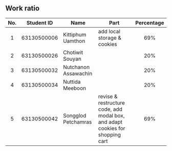 ## Work ratio

|No.| Student ID    | Name                     | Part              | Percentage |
|:-:| :-----------: | ------------------------ | --------------- | :--------: |
| 1 | 63130500006   | Kittiphum Uamthon        | add local storage & cookies |    69%     |
| 2 | 63130500026   | Chotiwit Souyan          | |    20%     |
| 3 | 63130500032   | Nutchanon Assawachin     | |    20%     |
| 4 | 63130500034   | Nuttida Meeboon          | |    20%     |
| 5 | 63130500042   | Songglod Petchamras      | revise & restructure code, add modal box, and adapt cookies for shopping cart |    69%     |
